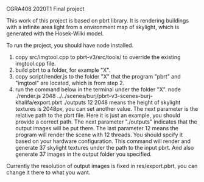 CGRA408 2020T1 Final project

This work of this project is based on pbrt library. It is rendering buildings with a infinite area light from a environment map of skylight, which is generated with the Hosek-Wilki model.

To run the project, you should have node installed.
1. copy src/imgtool.cpp to pbrt-v3/src/tools/ to override the existing imgtool.cpp file.
2. build pbrt to a folder, for example "X".
3. copy script/render.js to the folder "X" that the program "pbrt" and "imgtool" are located, which is from step 2.
4. run the command below in the terminal under the folder "X". 
node ./render.js 2048 ../../scenes/burj/pbrt-v3-scenes-burj-khalifa/export.pbrt ./outputs 12
2048 means the height of skylight textures is 2048px, you can set another value.
The next parameter is the relative path to the pbrt file. Here it is just an example, you should provide a correct path.
The next parameter "./outputs" indicates that the output images will be put there.
The last parameter 12 means the program will render the scene with 12 threads. You should spcify it based on your hardware configuration.
This command will render and generate 37 skylight textures under the path to the input pbrt. And also generate 37 images in the output folder you specified.

Currently the resolution of output images is fixed in res/export.pbrt, you can change it there to what you want.




